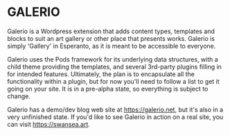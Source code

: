 # GALERIO

Galerio is a Wordpress extension that adds content types, templates and blocks to suit an art gallery or other place that presents works. Galerio is simply 'Gallery' in Esperanto, as it is meant to be accessible to everyone.

Galerio uses the Pods framework for its underlying data structures, with a child theme providing the templates, and several 3rd-party plugins filling in for intended features. Ultimately, the plan is to encapsulate all the functionality within a plugin, but for now you'll need to follow a list to get it going on your site. It is in a pre-alpha state, so everything is subject to change.

Galerio has a demo/dev blog web site at https://galerio.net, but it's also in a very unfinished state. If you'd like to see Galerio in action on a real site, you can visit https://swansea.art.


